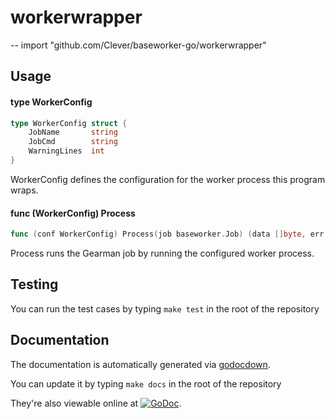 # workerwrapper
--
    import "github.com/Clever/baseworker-go/workerwrapper"


## Usage

#### type WorkerConfig

```go
type WorkerConfig struct {
	JobName       string
	JobCmd        string
	WarningLines  int
}
```

WorkerConfig defines the configuration for the worker process this program
wraps.

#### func (WorkerConfig) Process

```go
func (conf WorkerConfig) Process(job baseworker.Job) (data []byte, err error)
```
Process runs the Gearman job by running the configured worker process.

## Testing

You can run the test cases by typing `make test` in the root of the repository

## Documentation

The documentation is automatically generated via [godocdown](https://github.com/robertkrimen/godocdown).

You can update it by typing `make docs` in the root of the repository

They're also viewable online at [![GoDoc](https://godoc.org/github.com/Clever/baseworker-go/workerwrapper?status.png)](https://godoc.org/github.com/Clever/baseworker-go/workwrapper).
